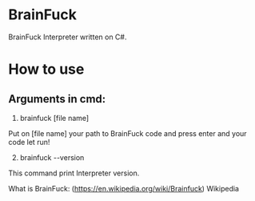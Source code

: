 # BrainFuck
BrainFuck Interpreter written on C#.

# How to use

## Arguments in cmd:

1. brainfuck [file name]

Put on [file name] your path to BrainFuck code and press enter and your code let run!

2. brainfuck --version

This command print Interpreter version.

What is BrainFuck: (https://en.wikipedia.org/wiki/Brainfuck) Wikipedia

